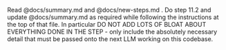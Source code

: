 Read @docs/summary.md and @docs/new-steps.md . Do step 11.2 and update @docs/summary.md as required while following the instructions at the top of that file. In particular DO NOT ADD LOTS OF BLOAT ABOUT EVERYTHING DONE IN THE STEP - only include the absolutely necessary detail that must be passed onto the next LLM working on this codebase.